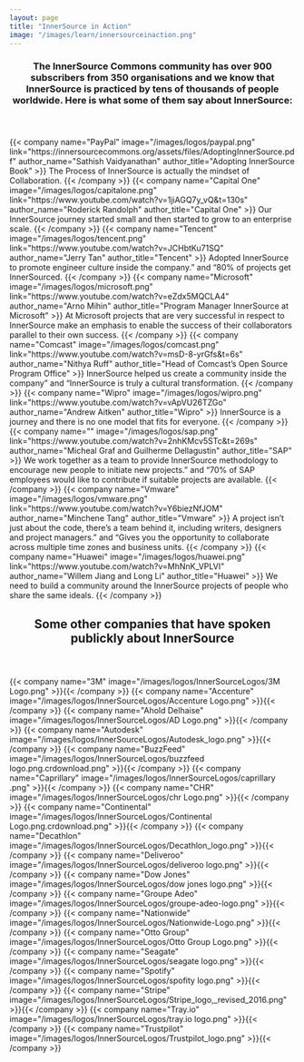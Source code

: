 ```yaml
---
layout: page
title: "InnerSource in Action"
image: "/images/learn/innersourceinaction.png"
---
```


<section class="section">
  <div class="container">
    <div>
      <h3 style= "text-align: center; margin-bottom: 55px;">The InnerSource Commons community has over 900 subscribers from 350 organisations and we know that InnerSource is practiced by tens of thousands of people worldwide. Here is what some of them say about InnerSource:</h3>
    </div>
    <div class="row justify-content-center">
      {{< company name="PayPal" image="/images/logos/paypal.png" link="https://innersourcecommons.org/assets/files/AdoptingInnerSource.pdf" author_name="Sathish Vaidyanathan" author_title="Adopting InnerSource Book" >}}
        The Process of InnerSource is actually the mindset of Collaboration.
      {{< /company >}}
      {{< company name="Capital One" image="/images/logos/capitalone.png" link="https://www.youtube.com/watch?v=1jiAGQ7y_vQ&t=130s" author_name="Roderick Randolph" author_title="Capital One" >}}
        Our InnerSource journey started small and then started to grow to an enterprise scale.
      {{< /company >}}
      {{< company name="Tencent" image="/images/logos/tencent.png" link="https://www.youtube.com/watch?v=JCHbtKu71SQ" author_name="Jerry Tan" author_title="Tencent" >}}
        Adopted InnerSource to promote engineer culture inside the company.” and “80% of  projects get InnerSourced.
      {{< /company >}}
      {{< company name="Microsoft" image="/images/logos/microsoft.png" link="https://www.youtube.com/watch?v=eZdx5MQCLA4" author_name="Arno Mihin" author_title="Program Manager InnerSource at Microsoft" >}}
        At Microsoft projects that are very successful in respect to InnerSource make an emphasis to enable the success of their collaborators parallel to their own success.
      {{< /company >}}
      {{< company name="Comcast" image="/images/logos/comcast.png" link="https://www.youtube.com/watch?v=msD-8-yrGfs&t=6s" author_name="Nithya Ruff" author_title="Head of Comcast’s Open Source Program Office" >}}
        InnerSource helped us create a community inside the company” and “InnerSource is truly a cultural transformation.
      {{< /company >}}
      {{< company name="Wipro" image="/images/logos/wipro.png" link="https://www.youtube.com/watch?v=vApVU26TZGo" author_name="Andrew Aitken" author_title="Wipro" >}}
        InnerSource is a journey and there is no one model that fits for everyone.
      {{< /company >}}
      {{< company name="" image="/images/logos/sap.png" link="https://www.youtube.com/watch?v=2nhKMcv5STc&t=269s" author_name="Micheal Graf and Guilherme Dellagustin" author_title="SAP" >}}
        We work together as a team to provide InnerSource methodology to encourage new people to initiate new projects.” and “70% of SAP employees would like to contribute if suitable projects are available.
      {{< /company >}}
      {{< company name="Vmware" image="/images/logos/vmware.png" link="https://www.youtube.com/watch?v=Y6biezNfJOM" author_name="Minchene Tang" author_title="Vmware" >}}
        A project isn’t just about the code, there’s a team behind it, including writers, designers and project managers.” and “Gives you the opportunity to collaborate across multiple time zones and business units.
      {{< /company >}}
      {{< company name="Huawei" image="/images/logos/huawei.png" link="https://www.youtube.com/watch?v=MhNnK_VPLVI" author_name="Willem Jiang and Long Li" author_title="Huawei" >}}
        We need to build a community around the InnerSource projects of people who share the same ideals.
      {{< /company >}}
    </div>
  </div>
</section>
<h2 style= "text-align: center; margin-bottom: 55px;">Some other companies that have spoken publickly about InnerSource</h2>
  <div class="container">
    <div class="row justify-content-center">
      {{< company name="3M" image="/images/logos/InnerSourceLogos/3M Logo.png" >}}{{< /company >}}
      {{< company name="Accenture" image="/images/logos/InnerSourceLogos/Accenture Logo.png" >}}{{< /company >}}
      {{< company name="Ahold Delhaise" image="/images/logos/InnerSourceLogos/AD Logo.png" >}}{{< /company >}}
      {{< company name="Autodesk" image="/images/logos/InnerSourceLogos/Autodesk_logo.png" >}}{{< /company >}}
      {{< company name="BuzzFeed" image="/images/logos/InnerSourceLogos/buzzfeed logo.png.crdownload.png" >}}{{< /company >}}
      {{< company name="Caprillary" image="/images/logos/InnerSourceLogos/caprillary .png" >}}{{< /company >}}
      {{< company name="CHR" image="/images/logos/InnerSourceLogos/chr Logo.png" >}}{{< /company >}}
      {{< company name="Continental" image="/images/logos/InnerSourceLogos/Continental Logo.png.crdownload.png" >}}{{< /company >}}
      {{< company name="Decathlon" image="/images/logos/InnerSourceLogos/Decathlon_logo.png" >}}{{< /company >}}
      {{< company name="Deliveroo" image="/images/logos/InnerSourceLogos/deliveroo logo.png" >}}{{< /company >}}
      {{< company name="Dow Jones" image="/images/logos/InnerSourceLogos/dow jones logo.png" >}}{{< /company >}}
      {{< company name="Groupe Adeo" image="/images/logos/InnerSourceLogos/groupe-adeo-logo.png" >}}{{< /company >}}
      {{< company name="Nationwide" image="/images/logos/InnerSourceLogos/Nationwide-Logo.png" >}}{{< /company >}}
      {{< company name="Otto Group" image="/images/logos/InnerSourceLogos/Otto Group Logo.png" >}}{{< /company >}}
      {{< company name="Seagate" image="/images/logos/InnerSourceLogos/seagate logo.png" >}}{{< /company >}}
      {{< company name="Spotify" image="/images/logos/InnerSourceLogos/spofity logo.png" >}}{{< /company >}}
      {{< company name="Stripe" image="/images/logos/InnerSourceLogos/Stripe_logo,_revised_2016.png" >}}{{< /company >}}
      {{< company name="Tray.io" image="/images/logos/InnerSourceLogos/tray.io logo.png" >}}{{< /company >}}
      {{< company name="Trustpilot" image="/images/logos/InnerSourceLogos/Trustpilot_logo.png" >}}{{< /company >}}
    </div>
  </div>
